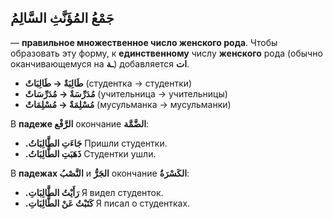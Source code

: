 ﻿ **جَمْعُ المُؤَنَّثِ السَّالِمُ** 
-
— **правильное множественное число женского рода**. Чтобы образовать эту форму, к **единственному** числу **женского** рода (обычно оканчивающемуся на **ـة**) добавляется **ات**.

-   **طَالِبَةٌ → طَالِبَاتٌ**
(студентка → студентки)    
-   **مُدَرِّسَةٌ → مُدَرِّسَاتٌ** 
(учительница → учительницы)
-   **مُسْلِمَةٌ → مُسْلِمَاتٌ**
(мусульманка → мусульманки)
    
В **падеже الرَّفْع** окончание **الضَّمَّة**:

-   **.جَاءَتِ الطَّالِبَاتُ** 
Пришли студентки.
-   **.ذَهَبَتِ الطَّالِبَاتُ**
Студентки ушли.
    

В  **падежах النَّصْبُ** и **الجَرُّ** окончание **الكَسْرَةُ**:  

-   **.رَأَيْتُ الطَّالِبَاتِ**
Я видел студенток.
-   **.كَتَبْتُ عَنْ الطَّالِبَاتِ**
Я писал о студентках.
    
